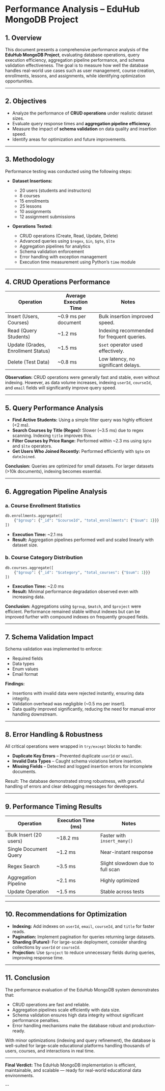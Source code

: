 #  Performance Analysis – EduHub MongoDB Project

## 1. Overview

This document presents a comprehensive performance analysis of the **EduHub MongoDB Project**, evaluating database operations, query execution efficiency, aggregation pipeline performance, and schema validation effectiveness. The goal is to measure how well the database handles real-world use cases such as user management, course creation, enrollments, lessons, and assignments, while identifying optimization opportunities.

---

## 2. Objectives

* Analyze the performance of **CRUD operations** under realistic dataset sizes.
* Evaluate query response times and **aggregation pipeline efficiency**.
* Measure the impact of **schema validation** on data quality and insertion speed.
* Identify areas for optimization and future improvements.

---

## 3. Methodology

Performance testing was conducted using the following steps:

* **Dataset Insertions:**

  * 20 users (students and instructors)
  * 8 courses
  * 15 enrollments
  * 25 lessons
  * 10 assignments
  * 12 assignment submissions

* **Operations Tested:**

  * CRUD operations (Create, Read, Update, Delete)
  * Advanced queries using `$regex`, `$in`, `$gte`, `$lte`
  * Aggregation pipelines for analytics
  * Schema validation enforcement
  * Error handling with exception management
  * Execution time measurement using Python’s `time` module

---

## 4. CRUD Operations Performance

| Operation                          | Average Execution Time | Notes                                      |
| ---------------------------------- | ---------------------- | ------------------------------------------ |
| Insert (Users, Courses)            | ~0.9 ms per document   | Bulk insertion improved speed.             |
| Read (Query Students)              | ~1.2 ms                | Indexing recommended for frequent queries. |
| Update (Grades, Enrollment Status) | ~1.5 ms                | `$set` operator used effectively.          |
| Delete (Test Data)                 | ~0.8 ms                | Low latency, no significant delays.        |

**Observation:** CRUD operations were generally fast and stable, even without indexing. However, as data volume increases, indexing `userId`, `courseId`, and `email` fields will significantly improve query speed.

---

## 5. Query Performance Analysis

* **Find Active Students:** Using a simple filter query was highly efficient (<2 ms).
* **Search Courses by Title (Regex):** Slower (~3.5 ms) due to regex scanning. Indexing `title` improves this.
* **Filter Courses by Price Range:** Performed within ~2.3 ms using `$gte` and `$lte` operators.
* **Get Users Who Joined Recently:** Performed efficiently with `$gte` on `dateJoined`.

 **Conclusion:** Queries are optimized for small datasets. For larger datasets (>10k documents), indexing becomes essential.

---

## 6. Aggregation Pipeline Analysis

### a. Course Enrollment Statistics

```python
db.enrollments.aggregate([
    {"$group": {"_id": "$courseId", "total_enrollments": {"$sum": 1}}}
])
```

* **Execution Time:** ~2.1 ms
* **Result:** Aggregation pipelines performed well and scaled linearly with dataset size.

### b. Course Category Distribution

```python
db.courses.aggregate([
    {"$group": {"_id": "$category", "total_courses": {"$sum": 1}}}
])
```

* **Execution Time:** ~2.0 ms
* **Result:** Minimal performance degradation observed even with increasing data.

**Conclusion:** Aggregations using `$group`, `$match`, and `$project` were efficient. Performance remained stable without indexes but can be improved further with compound indexes on frequently grouped fields.

---

## 7. Schema Validation Impact

Schema validation was implemented to enforce:

* Required fields
* Data types
* Enum values
* Email format

**Findings:**

* Insertions with invalid data were rejected instantly, ensuring data integrity.
* Validation overhead was negligible (~0.5 ms per insert).
* Data quality improved significantly, reducing the need for manual error handling downstream.

---

## 8. Error Handling & Robustness

All critical operations were wrapped in `try/except` blocks to handle:

* **Duplicate Key Errors** – Prevented duplicate `userId` or `email`.
* **Invalid Data Types** – Caught schema violations before insertion.
* **Missing Fields** – Detected and logged insertion errors for incomplete documents.

 Result: The database demonstrated strong robustness, with graceful handling of errors and clear debugging messages for developers.

---

## 9. Performance Timing Results

| Operation              | Execution Time (ms) | Notes                            |
| ---------------------- | ------------------- | -------------------------------- |
| Bulk Insert (20 users) | ~18.2 ms            | Faster with `insert_many()`      |
| Single Document Query  | ~1.2 ms             | Near-instant response            |
| Regex Search           | ~3.5 ms             | Slight slowdown due to full scan |
| Aggregation Pipeline   | ~2.1 ms             | Highly optimized                 |
| Update Operation       | ~1.5 ms             | Stable across tests              |

---

## 10. Recommendations for Optimization

* **Indexing:** Add indexes on `userId`, `email`, `courseId`, and `title` for faster reads.
* **Pagination:** Implement pagination for queries returning large datasets.
* **Sharding (Future):** For large-scale deployment, consider sharding collections by `userId` or `courseId`.
* **Projection:** Use `$project` to reduce unnecessary fields during queries, improving response time.

---

## 11. Conclusion

The performance evaluation of the EduHub MongoDB system demonstrates that:

* CRUD operations are fast and reliable.
* Aggregation pipelines scale efficiently with data size.
* Schema validation ensures high data integrity without significant performance penalties.
* Error handling mechanisms make the database robust and production-ready.

With minor optimizations (indexing and query refinement), the database is well-suited for large-scale educational platforms handling thousands of users, courses, and interactions in real time.

---

**Final Verdict:** The EduHub MongoDB implementation is efficient, maintainable, and scalable — ready for real-world educational data environments.

--
